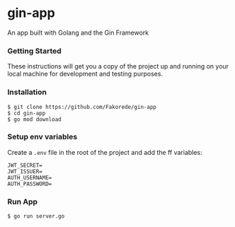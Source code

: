 # gin-app
An app built with Golang and the Gin Framework

### Getting Started
These instructions will get you a copy of the project up and running on your local machine for development and testing purposes.

### Installation

```
$ git clone https://github.com/Fakorede/gin-app
$ cd gin-app
$ go mod download
```

### Setup env variables
Create a `.env` file in the root of the project and add the ff variables:

```
JWT_SECRET=
JWT_ISSUER=
AUTH_USERNAME=
AUTH_PASSWORD=
```

### Run App

```
$ go run server.go
```

